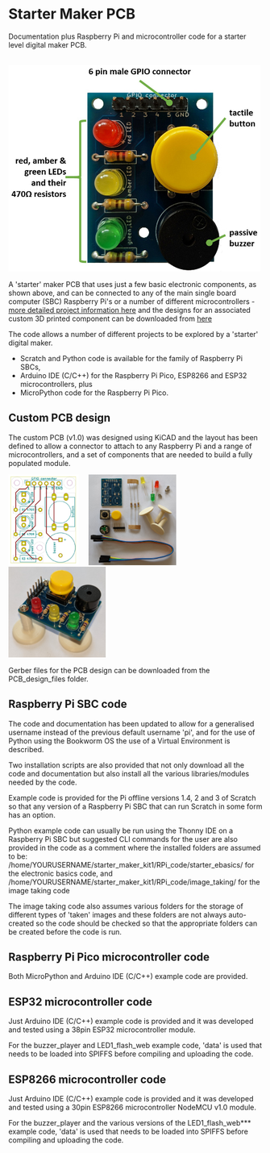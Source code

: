 # Starter Maker PCB
 Documentation plus Raspberry Pi and microcontroller code for a starter level digital maker PCB.

 &nbsp; &nbsp; <img src="images\annotated_assembled_starter_kit01_500w.jpg">

A 'starter' maker PCB that uses just a few basic electronic components, as shown above, and can be connected to any of the main single board computer (SBC) Raspberry Pi's or a number of different microcontrollers - [more detailed project information here](https://onlinedevices.org.uk/Starter+Maker+PCB) and the designs for an associated custom 3D printed component can be downloaded from [here](https://www.prusaprinters.org/prints/67963-pcb-support-foot)

The code allows a number of different projects to be explored by a 'starter' digital maker.
 - Scratch and Python code is available for the family of Raspberry Pi SBCs,  
 - Arduino IDE (C/C++) for the Raspberry Pi Pico, ESP8266 and ESP32 microcontrollers, plus 
 - MicroPython code for the Raspberry Pi Pico.

## Custom PCB design

The custom PCB (v1.0) was designed using KiCAD and the layout has been defined to allow a connector to attach to any Raspberry Pi and a range of microcontrollers, and a set of components that are needed to build a fully populated module.

<img src="images/Starter_kit_PCB01_front_900w.jpg" width="139" height="180"> &nbsp; &nbsp; <img src="images/Starter_kit_PCB01_20210518_133032651.NIGHT_900w.jpg" width="174" height="180"> &nbsp; &nbsp; <img src="images/Starter_kit_PCB01_20210518_132216142_900w.jpg" width="193" height="180">  

Gerber files for the PCB design can be downloaded from the PCB_design_files folder.

## Raspberry Pi SBC code
The code and documentation has been updated to allow for a generalised username instead of the previous default username 'pi', and for the use of Python using the Bookworm OS the use of a Virtual Environment is described. 

Two installation scripts are also provided that not only download all the code and documentation but also install all the various libraries/modules needed by the code.

Example code is provided for the Pi offline versions 1.4, 2 and 3 of Scratch so that any version of a Raspberry Pi SBC that can run Scratch in some form has an option.

Python example code can usually be run using the Thonny IDE on a Raspberry Pi SBC but suggested CLI commands for the user are also provided in the code as a comment where the installed folders are assumed to be:
/home/YOURUSERNAME/starter_maker_kit1/RPi_code/starter_ebasics/ for the electronic basics code, and
/home/YOURUSERNAME/starter_maker_kit1/RPi_code/image_taking/ for the image taking code

The image taking code also assumes various folders for the storage of different types of 'taken' images and these folders are not always auto-created so the code should be checked so that the appropriate folders can be created before the code is run.

## Raspberry Pi Pico microcontroller code
Both MicroPython and Arduino IDE (C/C++) example code are provided.

## ESP32 microcontroller code
Just Arduino IDE (C/C++) example code is provided and it was developed and tested using a 38pin ESP32 microcontroller module.

For the buzzer_player and LED1_flash_web example code, 'data' is used that needs to be loaded into SPIFFS before compiling and uploading the code.

## ESP8266 microcontroller code
Just Arduino IDE (C/C++) example code is provided and it was developed and tested using a 30pin ESP8266 microcontroller NodeMCU v1.0 module.

For the buzzer_player and the various versions of the LED1_flash_web*** example code, 'data' is used that needs to be loaded into SPIFFS before compiling and uploading the code.
